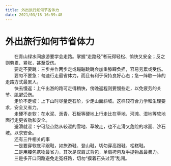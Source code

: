 ```yaml
---
title: 外出旅行如何节省体力  
date: 2021/03/18 16:59:48  
---
```

  
# 外出旅行如何节省体力  
&emsp;&emsp;在青山绿水间旅游要学会走路。掌握“走路经”者玩得轻松、愉快又安全；反之则劳累、紧张，甚至受伤。  
&emsp;&emsp;要走不要跳：三步并作两步走或蹦蹦跳跳会加重膝踝负担，容易劳累或受伤。  
&emsp;&emsp;要匀不要急：匀速行走最省体力，而且有利于保持良好心态；急一阵歇一阵的走路方式最累人。  
&emsp;&emsp;快去慢返：上午出游的路可走得稍快，傍晚返程则要慢些走，以免疲劳的关节、肌腱受伤。  
&emsp;&emsp;走阶不走坡：上下山时尽量走石阶，少走山面斜坡。这样较符合力学和生理要求，安全又省力。  
&emsp;&emsp;走硬不走软：在水泥、沥青、石板等硬地上行走比在草地、河滩、湿地等软地面行走更省劲和安全。  
&emsp;&emsp;避滑就涩：宁可绕点路从较涩的雪地、草坡走，也不走滑又危险的冰面、沙石坡。以求安全。  
&emsp;&emsp;还有三件相关的事  
&emsp;&emsp;一是要穿软底平跟鞋，如旅游鞋、登山鞋，切勿穿高跟鞋、松糕鞋。  
&emsp;&emsp;二是用腰包携物最省力，其次是双肩式背包，单肩挎包及手提物品最费力。  
&emsp;&emsp;三是多开口问路避免走冤枉路，切勿“摸着石头过河”乱闯。  